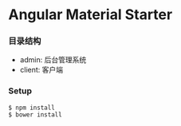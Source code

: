 # Angular Material Starter

### 目录结构
- admin: 后台管理系统
- client: 客户端

### Setup
```
$ npm install
$ bower install
```